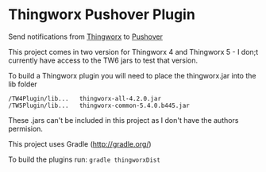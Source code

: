 #  Thingworx Pushover Plugin

Send notifications from [Thingworx](http://www.thingworx.com) to [Pushover](https://pushover.net/)

This project comes in two version for Thingworx 4 and Thingworx 5 - I don;t currently have access to the TW6 jars to test that version.

To build a Thingworx plugin you will need to place the thingworx.jar into the lib folder 

    /TW4Plugin/lib...	thingworx-all-4.2.0.jar
    /TW5Plugin/lib...	thingworx-common-5.4.0.b445.jar

These .jars can't be included in this project as I don't have the authors permision.

This project uses Gradle (http://gradle.org/)

To build the plugins run: `gradle thingworxDist`  